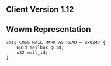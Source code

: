 ## Client Version 1.12

## Wowm Representation
```rust,ignore
cmsg CMSG_MAIL_MARK_AS_READ = 0x0247 {
    Guid mailbox_guid;    
    u32 mail_id;    
}

```
